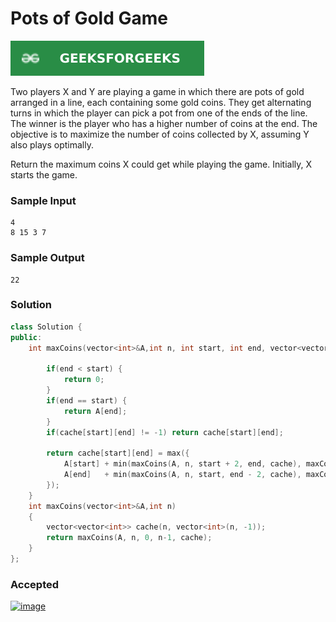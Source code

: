 # Pots of Gold Game

[![Problem Link](../assets/gfg.svg)](https://practice.geeksforgeeks.org/problems/pots-of-gold-game/1/#)

Two players X and Y are playing a game in which there are pots of gold arranged in a line, each containing some gold coins. They get alternating turns in which the player can pick a pot from one of the ends of the line. The winner is the player who has a higher number of coins at the end. The objective is to maximize the number of coins collected by X, assuming Y also plays optimally.

Return the maximum coins X could get while playing the game. Initially, X starts the game.

### Sample Input
```
4
8 15 3 7
```

### Sample Output
```
22
```

### Solution
```cpp
class Solution {
public:
    int maxCoins(vector<int>&A,int n, int start, int end, vector<vector<int>>& cache) {
        
        if(end < start) {
            return 0;
        }
        if(end == start) {
            return A[end];
        }
        if(cache[start][end] != -1) return cache[start][end];
        
        return cache[start][end] = max({
            A[start] + min(maxCoins(A, n, start + 2, end, cache), maxCoins(A, n, start + 1, end - 1, cache)),
            A[end]   + min(maxCoins(A, n, start, end - 2, cache), maxCoins(A, n, start + 1, end - 1, cache))
        });
    }
    int maxCoins(vector<int>&A,int n)
    {
        vector<vector<int>> cache(n, vector<int>(n, -1));
	    return maxCoins(A, n, 0, n-1, cache);
    }
};
```

### Accepted
[![image](https://user-images.githubusercontent.com/44930179/151496293-50c4ee77-9b59-42ab-9f61-d4a536500697.png)](https://practice.geeksforgeeks.org/viewSol.php?subId=9e35a87b0b5f934277144b50627eeaec&pid=700428&user=jhasuraj)

